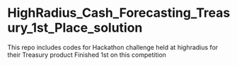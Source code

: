 # HighRadius_Cash_Forecasting_Treasury_1st_Place_solution
This repo includes codes for Hackathon challenge held at highradius for their Treasury product Finished 1st on this competition
